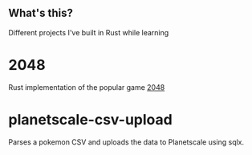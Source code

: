## What's this?
Different projects I've built in Rust while learning

# 2048
Rust implementation of the popular game [2048](https://en.wikipedia.org/wiki/2048_(video_game))

# planetscale-csv-upload
Parses a pokemon CSV and uploads the data to Planetscale using sqlx. 
